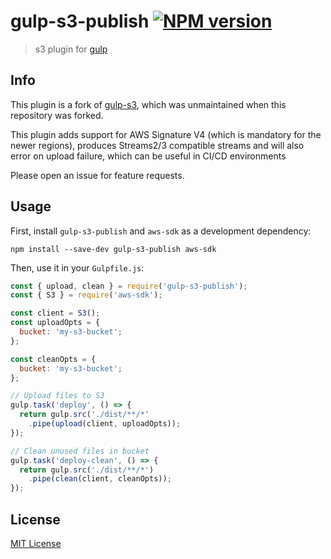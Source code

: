 # gulp-s3-publish [![NPM version][npm-image]][npm-url]

> s3 plugin for [gulp](https://github.com/gulpjs/gulp)

## Info
This plugin is a fork of [gulp-s3](https://github.com/nkostelnik/gulp-s3), which was unmaintained when this repository was forked.

This plugin adds support for AWS Signature V4 (which is mandatory for the newer regions), produces Streams2/3 compatible streams and will also error on upload failure, which can be useful in CI/CD environments

Please open an issue for feature requests.

## Usage

First, install `gulp-s3-publish` and `aws-sdk` as a development dependency:

```shell
npm install --save-dev gulp-s3-publish aws-sdk
```

Then, use it in your `Gulpfile.js`:
```javascript
const { upload, clean } = require('gulp-s3-publish');
const { S3 } = require('aws-sdk'); 

const client = S3();
const uploadOpts = {
  bucket: 'my-s3-bucket';
};

const cleanOpts = {
  bucket: 'my-s3-bucket';
};

// Upload files to S3
gulp.task('deploy', () => {
  return gulp.src('./dist/**/*'
    .pipe(upload(client, uploadOpts));
});

// Clean unused files in bucket
gulp.task('deploy-clean', () => {
  return gulp.src('./dist/**/*')
    .pipe(clean(client, cleanOpts));
});
```

## License

[MIT License](http://en.wikipedia.org/wiki/MIT_License)

[npm-url]: https://npmjs.org/package/gulp-s3-publish
[npm-image]: https://badge.fury.io/js/gulp-s3-publish.png
